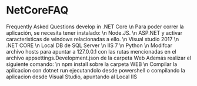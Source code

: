 # NetCoreFAQ
Frequently Asked Questions develop in .NET Core \n
Para poder correr la aplicación, se necesita tener instalado: \n 
Node.JS. \n
ASP.NET y activar caracteristicas de windows relacionadas a ello. \n
Visual studio 2017 \n
.NET CORE \n
Local DB de SQL Server \n
IIS 7 \n
Python \n
Modifcar archivo hosts para apuntar a 127.0.0.1 con las rutas mencionadas en el archivo appsettings.Development.json de la carpeta Web
Además realizar el siguiente comando: \n
npm install sobre la carpeta WEB \n
Compilar la aplicacion con dotnet run ejecutandolo desde powershell o compilando la aplicacion desde Visual Studio, apuntando al Local IIS 
